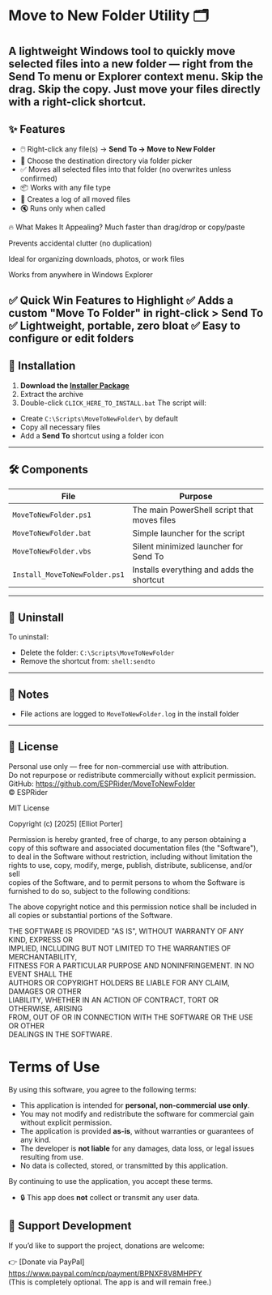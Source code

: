 # Move to New Folder Utility 🗂️

A lightweight Windows tool to quickly move selected files into a new folder — right from the **Send To** menu or Explorer context menu.
Skip the drag. Skip the copy. Just move your files directly with a right-click shortcut.
---

## ✨ Features

- 🖱️ Right-click any file(s) → **Send To → Move to New Folder**
- 📁 Choose the destination directory via folder picker
- ✅ Moves all selected files into that folder (no overwrites unless confirmed)
- 📦 Works with any file type
- 🧾 Creates a log of all moved files
- 🔇 Runs only when called


🔥 What Makes It Appealing?
Much faster than drag/drop or copy/paste

Prevents accidental clutter (no duplication)

Ideal for organizing downloads, photos, or work files

Works from anywhere in Windows Explorer

✅ Quick Win Features to Highlight
✅ Adds a custom "Move To Folder" in right-click > Send To
✅ Lightweight, portable, zero bloat
✅ Easy to configure or edit folders
---

## 📂 Installation

1. **Download the [Installer Package](https://github.com/ESPRider/MoveToNewFolder/archive/refs/heads/Advanced.zip)**  
2. Extract the archive
3. Double-click `CLICK_HERE_TO_INSTALL.bat`
The script will:
- Create `C:\Scripts\MoveToNewFolder\` by default
- Copy all necessary files
- Add a **Send To** shortcut using a folder icon


---

## 🛠 Components

| File                         | Purpose                                     |
|-----------------------------|--------------------------------------------- |
| `MoveToNewFolder.ps1`      | The main PowerShell script that moves files   |
| `MoveToNewFolder.bat`      | Simple launcher for the script                |
| `MoveToNewFolder.vbs`       | Silent minimized launcher for Send To        |
| `Install_MoveToNewFolder.ps1` | Installs everything and adds the shortcut  |

---

## 🧹 Uninstall

To uninstall:
- Delete the folder: `C:\Scripts\MoveToNewFolder`
- Remove the shortcut from: `shell:sendto`

---

## 🧠 Notes

- File actions are logged to `MoveToNewFolder.log` in the install folder

---

## 📄 License

Personal use only — free for non-commercial use with attribution.  
Do not repurpose or redistribute commercially without explicit permission.  
GitHub: https://github.com/ESPRider/MoveToNewFolder  
© ESPRider

MIT License

Copyright (c) [2025] [Elliot Porter]

Permission is hereby granted, free of charge, to any person obtaining a copy
of this software and associated documentation files (the "Software"), to deal
in the Software without restriction, including without limitation the rights
to use, copy, modify, merge, publish, distribute, sublicense, and/or sell   
copies of the Software, and to permit persons to whom the Software is        
furnished to do so, subject to the following conditions:                     

The above copyright notice and this permission notice shall be included in   
all copies or substantial portions of the Software.                          

THE SOFTWARE IS PROVIDED "AS IS", WITHOUT WARRANTY OF ANY KIND, EXPRESS OR   
IMPLIED, INCLUDING BUT NOT LIMITED TO THE WARRANTIES OF MERCHANTABILITY,     
FITNESS FOR A PARTICULAR PURPOSE AND NONINFRINGEMENT. IN NO EVENT SHALL THE  
AUTHORS OR COPYRIGHT HOLDERS BE LIABLE FOR ANY CLAIM, DAMAGES OR OTHER      
LIABILITY, WHETHER IN AN ACTION OF CONTRACT, TORT OR OTHERWISE, ARISING     
FROM, OUT OF OR IN CONNECTION WITH THE SOFTWARE OR THE USE OR OTHER         
DEALINGS IN THE SOFTWARE. 

# Terms of Use

By using this software, you agree to the following terms:

- This application is intended for **personal, non-commercial use only**.
- You may not modify and redistribute the software for commercial gain without explicit permission.
- The application is provided **as-is**, without warranties or guarantees of any kind.
- The developer is **not liable** for any damages, data loss, or legal issues resulting from use.
- No data is collected, stored, or transmitted by this application.

By continuing to use the application, you accept these terms.

- 🔒 This app does **not** collect or transmit any user data.

## 💖 Support Development

If you’d like to support the project, donations are welcome:

👉 [Donate via PayPal] https://www.paypal.com/ncp/payment/BPNXF8V8MHPFY  
(This is completely optional. The app is and will remain free.)
